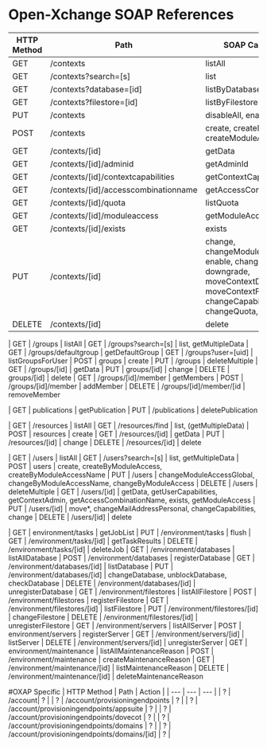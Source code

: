 # Open-Xchange SOAP References

| HTTP Method | Path | SOAP Call Reference |
| --- | --- | --- |
| GET | /contexts | listAll |
| GET | /contexts?search=[s] | list |
| GET | /contexts?database=[id] | listByDatabase |
| GET | /contexts?filestore=[id] | listByFilestore |
| PUT | /contexts | disableAll, enableAll
| POST | /contexts | create, createModuleAccess, createModuleAccessByName
| GET | /contexts/[id] | getData
| GET | /contexts/[id]/adminid | getAdminId
| GET | /contexts/[id]/contextcapabilities | getContextCapabilities
| GET | /contexts/[id]/accesscombinationname | getAccessCombinationName
| GET | /contexts/[id]/quota | listQuota
| GET | /contexts/[id]/moduleaccess | getModuleAccess
| GET | /contexts/[id]/exists | exists
| PUT | /contexts/[id] | change, changeModuleAccessByName, enable, changeModuleAccess, downgrade, moveContextDatabase, moveContextFilestore, changeCapabilities, changeQuota, disable
| DELETE | /contexts/[id] | delete

| GET | /groups | listAll
| GET | /groups?search=[s] | list, getMultipleData
| GET | /groups/defaultgroup | getDefaultGroup
| GET | /groups?user=[uid] | listGroupsForUser
| POST | groups | create
| PUT | /groups | deleteMultiple
| GET | /groups/[id] | getData
| PUT | groups/[id] | change
| DELETE | groups/[id] | delete
| GET | /groups/[id]/member | getMembers
| POST | /groups/[id]/member | addMember
| DELETE | /groups/[id]/member/[id | removeMember

| GET | publications | getPublication
| PUT | /publications | deletePublication

| GET | /resources | listAll
| GET | /resources/find | list, (getMultipleData)
| POST | resources | create
| GET | /resources/[id] | getData
| PUT | /resources/[id] | change
| DELETE | /resources/[id] | delete

| GET | /users | listAll
| GET | /users?search=[s] | list, getMultipleData
| POST | users | create, createByModuleAccess, createByModuleAccessName
| PUT | /users | changeModuleAccessGlobal, changeByModuleAccessName, changeByModuleAccess
| DELETE | /users | deleteMultiple
| GET | /users/[id] | getData, getUserCapabilities, getContextAdmin, getAccessCombinationName, exists, getModuleAccess
| PUT | /users/[id] | move*, changeMailAddressPersonal, changeCapabilities, change
| DELETE | /users/[id] | delete

| GET | environment/tasks | getJobList
| PUT | /environment/tasks | flush
| GET | /environment/tasks/[id] | getTaskResults
| DELETE | /environment/tasks/[id] | deleteJob
| GET | /environment/databases | listAllDatabase
| POST | /environment/databases | registerDatabase
| GET | /environment/databases/[id] | listDatabase
| PUT | /environment/databases/[id] | changeDatabase, unblockDatabase, checkDatabase
| DELETE | /environment/databases/[id] | unregisterDatabase
| GET | /environment/filestores | listAllFilestore
| POST | /environment/filestores | registerFilestore
| GET | /environment/filestores/[id] | listFilestore
| PUT | /environment/filestores/[id] | changeFilestore
| DELETE | /environment/filestores/[id] | unregisterFilestore
| GET | /environment/servers | listAllServer
| POST | environment/servers | registerServer
| GET | /environment/servers/[id] | listServer
| DELETE | /environment/servers/[id] | unregisterServer
| GET | environment/maintenance | listAllMaintenanceReason
| POST | /environment/maintenance | createMaintenanceReason
| GET | /environment/maintenance/[id] | listMaintenanceReason
| DELETE | /environment/maintenance/[id] | deleteMaintenanceReason

#OXAP Specific
| HTTP Method | Path | Action |
| --- | --- | --- |
| ? | /account| ? |
| ? | /account/provisioningendpoints | ? |
| ? | /account/provisioningendpoints/appsuite | ? |
| ? | /account/provisioningendpoints/dovecot | ? |
| ? | /account/provisioningendpoints/domains | ? |
| ? | /account/provisioningendpoints/domains/[id] | ? |